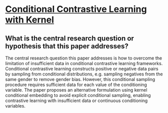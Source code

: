 # [Conditional Contrastive Learning with Kernel](https://arxiv.org/abs/2202.05458v3)

## What is the central research question or hypothesis that this paper addresses?

 The central research question this paper addresses is how to overcome the limitation of insufficient data in conditional contrastive learning frameworks. Conditional contrastive learning constructs positive or negative data pairs by sampling from conditional distributions, e.g. sampling negatives from the same gender to remove gender bias. However, this conditional sampling procedure requires sufficient data for each value of the conditioning variable. The paper proposes an alternative formulation using kernel conditional embedding to avoid explicit conditional sampling, enabling contrastive learning with insufficient data or continuous conditioning variables.
